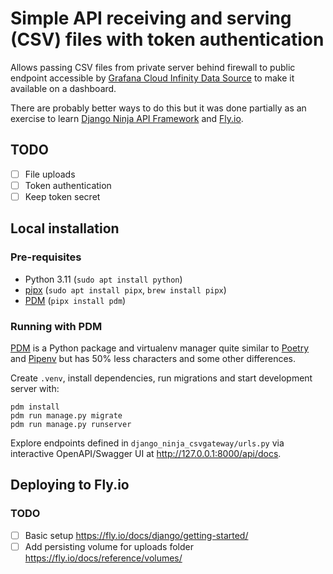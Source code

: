 # Simple API receiving and serving (CSV) files with token authentication

Allows passing CSV files from private server behind firewall to public endpoint accessible by [Grafana Cloud Infinity Data Source](https://grafana.com/grafana/plugins/yesoreyeram-infinity-datasource/) to make it available on a dashboard.

There are probably better ways to do this but it was done partially as an exercise to learn [Django Ninja API Framework](https://django-ninja.dev/) and [Fly.io](https://fly.io/docs/django/getting-started/).

## TODO

- [ ] File uploads 
- [ ] Token authentication
- [ ] Keep token secret

## Local installation

### Pre-requisites

- Python 3.11 (`sudo apt install python`)
- [pipx](https://github.com/pypa/pipx) (`sudo apt install pipx`, `brew install pipx`)
- [PDM](https://pdm-project.org/) (`pipx install pdm`)

### Running with PDM

[PDM](https://pdm-project.org/) is a Python package and virtualenv manager quite similar to [Poetry](https://python-poetry.org/) and [Pipenv](https://pipenv.pypa.io/en/latest/) but has 50% less characters and some other differences.

Create `.venv`, install dependencies, run migrations and start development server with:
```
pdm install
pdm run manage.py migrate
pdm run manage.py runserver
```

Explore endpoints defined in `django_ninja_csvgateway/urls.py` via interactive OpenAPI/Swagger UI at http://127.0.0.1:8000/api/docs.

## Deploying to Fly.io

### TODO

- [ ] Basic setup https://fly.io/docs/django/getting-started/
- [ ] Add persisting volume for uploads folder https://fly.io/docs/reference/volumes/
